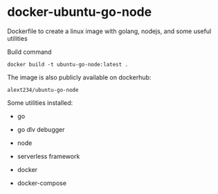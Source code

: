 # docker-ubuntu-go-node
Dockerfile to create a linux image with golang, nodejs, and some useful utilities


Build command

```
docker build -t ubuntu-go-node:latest .
```


The image is also publicly available on dockerhub:

```
alext234/ubuntu-go-node
```


Some utilities installed:

- go

- go dlv debugger

- node

- serverless framework

- docker

- docker-compose

